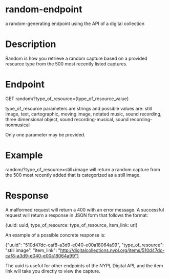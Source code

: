 # random-endpoint
a random-generating endpoint using the API of a digital collection

# Description

Random is how you retrieve a random capture based on a provided resource type from the 500 most recently listed captures.

# Endpoint

GET random/?type_of_resource={type_of_resource_value}

type_of_resource parameters are strings and possible values are: still image, text, cartographic, moving image, notated music, sound recording, three dimensional object, sound recording-musical, sound recording-nonmusical

Only one parameter may be provided.

# Example

random/?type_of_resource=still+image will return a random capture from the 500 most recently added that is categorized as a still image.

# Response

A malformed request will return a 400 with an error message. A successful request will return a response in JSON form that follows the format:

{uuid: uuid, type_of_resource: type_of_resource, item_link: url}

An example of a possible concrete response is:

{"uuid": "510d47dc-caf8-a3d9-e040-e00a18064a99", "type_of_resource": "still image", "item_link": "http://digitalcollections.nypl.org/items/510d47dc-caf8-a3d9-e040-e00a18064a99"}

The uuid is useful for other endpoints of the NYPL Digital API, and the item link will take you directly to view the capture.
